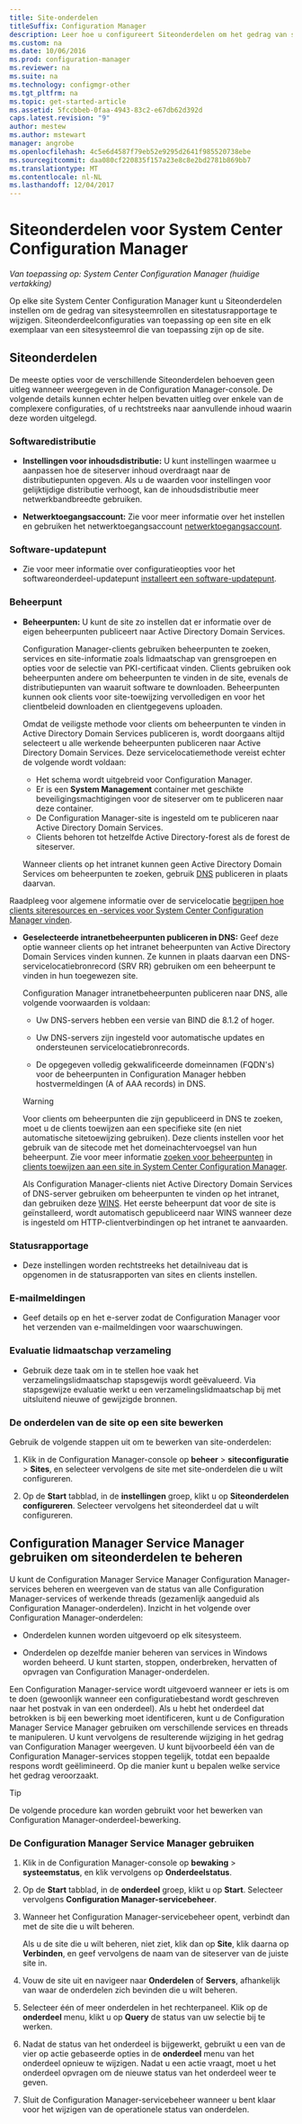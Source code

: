 ```yaml
---
title: Site-onderdelen
titleSuffix: Configuration Manager
description: Leer hoe u configureert Siteonderdelen om het gedrag van sitesysteemrollen en sitestatusrapportage te wijzigen.
ms.custom: na
ms.date: 10/06/2016
ms.prod: configuration-manager
ms.reviewer: na
ms.suite: na
ms.technology: configmgr-other
ms.tgt_pltfrm: na
ms.topic: get-started-article
ms.assetid: 5fccbbeb-0faa-4943-83c2-e67db62d392d
caps.latest.revision: "9"
author: mestew
ms.author: mstewart
manager: angrobe
ms.openlocfilehash: 4c5e6d4587f79eb52e9295d2641f985520738ebe
ms.sourcegitcommit: daa080cf220835f157a23e8c8e2bd2781b869bb7
ms.translationtype: MT
ms.contentlocale: nl-NL
ms.lasthandoff: 12/04/2017
---
```

# <a name="site-components-for-system-center-configuration-manager"></a>Siteonderdelen voor System Center Configuration Manager

*Van toepassing op: System Center Configuration Manager (huidige vertakking)*

Op elke site System Center Configuration Manager kunt u Siteonderdelen instellen om de gedrag van sitesysteemrollen en sitestatusrapportage te wijzigen. Siteonderdeelconfiguraties van toepassing op een site en elk exemplaar van een sitesysteemrol die van toepassing zijn op de site.  

## <a name="about-site-components"></a>Siteonderdelen  
 De meeste opties voor de verschillende Siteonderdelen behoeven geen uitleg wanneer weergegeven in de Configuration Manager-console. De volgende details kunnen echter helpen bevatten uitleg over enkele van de complexere configuraties, of u rechtstreeks naar aanvullende inhoud waarin deze worden uitgelegd.  

### <a name="software-distribution"></a>Softwaredistributie  

-   **Instellingen voor inhoudsdistributie:**  U kunt instellingen waarmee u aanpassen hoe de siteserver inhoud overdraagt naar de distributiepunten opgeven. Als u de waarden voor instellingen voor gelijktijdige distributie verhoogt, kan de inhoudsdistributie meer netwerkbandbreedte gebruiken.  

-   **Netwerktoegangsaccount:**  Zie voor meer informatie over het instellen en gebruiken het netwerktoegangsaccount [netwerktoegangsaccount](../../../../core/plan-design/hierarchy/manage-accounts-to-access-content.md#bkmk_NAA).  

### <a name="software-update-point"></a>Software-updatepunt  

-   Zie voor meer informatie over configuratieopties voor het softwareonderdeel-updatepunt [installeert een software-updatepunt](../../../../sum/get-started/install-a-software-update-point.md).  

### <a name="management-point"></a>Beheerpunt  

-   **Beheerpunten:** U kunt de site zo instellen dat er informatie over de eigen beheerpunten publiceert naar Active Directory Domain Services.  

     Configuration Manager-clients gebruiken beheerpunten te zoeken, services en site-informatie zoals lidmaatschap van grensgroepen en opties voor de selectie van PKI-certificaat vinden. Clients gebruiken ook beheerpunten andere om beheerpunten te vinden in de site, evenals de distributiepunten van waaruit software te downloaden. Beheerpunten kunnen ook clients voor site-toewijzing vervolledigen en voor het clientbeleid downloaden en clientgegevens uploaden.  

     Omdat de veiligste methode voor clients om beheerpunten te vinden in Active Directory Domain Services publiceren is, wordt doorgaans altijd selecteert u alle werkende beheerpunten publiceren naar Active Directory Domain Services. Deze servicelocatiemethode vereist echter de volgende wordt voldaan:

     - Het schema wordt uitgebreid voor Configuration Manager.
     - Er is een **System Management** container met geschikte beveiligingsmachtigingen voor de siteserver om te publiceren naar deze container.
     - De Configuration Manager-site is ingesteld om te publiceren naar Active Directory Domain Services.
     - Clients behoren tot hetzelfde Active Directory-forest als de forest de siteserver.  

     Wanneer clients op het intranet kunnen geen Active Directory Domain Services om beheerpunten te zoeken, gebruik [DNS](../../../../core/plan-design/hierarchy/understand-how-clients-find-site-resources-and-services.md#bkmk_dns) publiceren in plaats daarvan.  

 Raadpleeg voor algemene informatie over de servicelocatie [begrijpen hoe clients siteresources en -services voor System Center Configuration Manager vinden](../../../../core/plan-design/hierarchy/understand-how-clients-find-site-resources-and-services.md).  

-   **Geselecteerde intranetbeheerpunten publiceren in DNS:** Geef deze optie wanneer clients op het intranet beheerpunten van Active Directory Domain Services vinden kunnen. Ze kunnen in plaats daarvan een DNS-servicelocatiebronrecord (SRV RR) gebruiken om een beheerpunt te vinden in hun toegewezen site.  

    Configuration Manager intranetbeheerpunten publiceren naar DNS, alle volgende voorwaarden is voldaan:  

    -   Uw DNS-servers hebben een versie van BIND die 8.1.2 of hoger.  

    -   Uw DNS-servers zijn ingesteld voor automatische updates en ondersteunen servicelocatiebronrecords.  

    -   De opgegeven volledig gekwalificeerde domeinnamen (FQDN's) voor de beheerpunten in Configuration Manager hebben hostvermeldingen (A of AAA records) in DNS.  

    > [!WARNING]  
    >  Voor clients om beheerpunten die zijn gepubliceerd in DNS te zoeken, moet u de clients toewijzen aan een specifieke site (en niet automatische sitetoewijzing gebruiken). Deze clients instellen voor het gebruik van de sitecode met het domeinachtervoegsel van hun beheerpunt. Zie voor meer informatie [zoeken voor beheerpunten](/sccm/core/clients/deploy/assign-clients-to-a-site#locating-management-points) in [clients toewijzen aan een site in System Center Configuration Manager](/sccm/core/clients/deploy/assign-clients-to-a-site).  

     Als Configuration Manager-clients niet Active Directory Domain Services of DNS-server gebruiken om beheerpunten te vinden op het intranet, dan gebruiken deze [WINS](../../../../core/plan-design/hierarchy/understand-how-clients-find-site-resources-and-services.md#bkmk_wins). Het eerste beheerpunt dat voor de site is geïnstalleerd, wordt automatisch gepubliceerd naar WINS wanneer deze is ingesteld om HTTP-clientverbindingen op het intranet te aanvaarden.  

### <a name="status-reporting"></a>Statusrapportage  

-   Deze instellingen worden rechtstreeks het detailniveau dat is opgenomen in de statusrapporten van sites en clients instellen.  

### <a name="email-notification"></a>E-mailmeldingen  

-   Geef details op en het e-server zodat de Configuration Manager voor het verzenden van e-mailmeldingen voor waarschuwingen.  

### <a name="collection-membership-evaluation"></a>Evaluatie lidmaatschap verzameling  

-   Gebruik deze taak om in te stellen hoe vaak het verzamelingslidmaatschap stapsgewijs wordt geëvalueerd. Via stapsgewijze evaluatie werkt u een verzamelingslidmaatschap bij met uitsluitend nieuwe of gewijzigde bronnen.  

### <a name="edit-the-site-components-at-a-site"></a>De onderdelen van de site op een site bewerken  

Gebruik de volgende stappen uit om te bewerken van site-onderdelen:

1.  Klik in de Configuration Manager-console op **beheer** > **siteconfiguratie** > **Sites**, en selecteer vervolgens de site met site-onderdelen die u wilt configureren.  

2.  Op de **Start** tabblad, in de **instellingen** groep, klikt u op **Siteonderdelen configureren**. Selecteer vervolgens het siteonderdeel dat u wilt configureren.  

##  <a name="BKMK_ServiceMgr"></a> Configuration Manager Service Manager gebruiken om siteonderdelen te beheren  
U kunt de Configuration Manager Service Manager Configuration Manager-services beheren en weergeven van de status van alle Configuration Manager-services of werkende threads (gezamenlijk aangeduid als Configuration Manager-onderdelen). Inzicht in het volgende over Configuration Manager-onderdelen:  

-   Onderdelen kunnen worden uitgevoerd op elk sitesysteem.  

-   Onderdelen op dezelfde manier beheren van services in Windows worden beheerd. U kunt starten, stoppen, onderbreken, hervatten of opvragen van Configuration Manager-onderdelen.  

Een Configuration Manager-service wordt uitgevoerd wanneer er iets is om te doen (gewoonlijk wanneer een configuratiebestand wordt geschreven naar het postvak in van een onderdeel). Als u hebt het onderdeel dat betrokken is bij een bewerking moet identificeren, kunt u de Configuration Manager Service Manager gebruiken om verschillende services en threads te manipuleren. U kunt vervolgens de resulterende wijziging in het gedrag van Configuration Manager weergeven. U kunt bijvoorbeeld één van de Configuration Manager-services stoppen tegelijk, totdat een bepaalde respons wordt geëlimineerd. Op die manier kunt u bepalen welke service het gedrag veroorzaakt.  

> [!TIP]  
>  De volgende procedure kan worden gebruikt voor het bewerken van Configuration Manager-onderdeel-bewerking.  

### <a name="use-the-configuration-manager-service-manager"></a>De Configuration Manager Service Manager gebruiken  

1.  Klik in de Configuration Manager-console op **bewaking** >  **systeemstatus**, en klik vervolgens op **Onderdeelstatus**.  

2.  Op de **Start** tabblad, in de **onderdeel** groep, klikt u op **Start**. Selecteer vervolgens **Configuration Manager-servicebeheer**.  

3.  Wanneer het Configuration Manager-servicebeheer opent, verbindt dan met de site die u wilt beheren.  

     Als u de site die u wilt beheren, niet ziet, klik dan op **Site**, klik daarna op **Verbinden**, en geef vervolgens de naam van de siteserver van de juiste site in.  

4.  Vouw de site uit en navigeer naar **Onderdelen** of **Servers**, afhankelijk van waar de onderdelen zich bevinden die u wilt beheren.  

5.  Selecteer één of meer onderdelen in het rechterpaneel. Klik op de **onderdeel** menu, klikt u op **Query** de status van uw selectie bij te werken.  

6.  Nadat de status van het onderdeel is bijgewerkt, gebruikt u een van de vier op actie gebaseerde opties in de **onderdeel** menu van het onderdeel opnieuw te wijzigen. Nadat u een actie vraagt, moet u het onderdeel opvragen om de nieuwe status van het onderdeel weer te geven.  

7.  Sluit de Configuration Manager-servicebeheer wanneer u bent klaar voor het wijzigen van de operationele status van onderdelen.  
